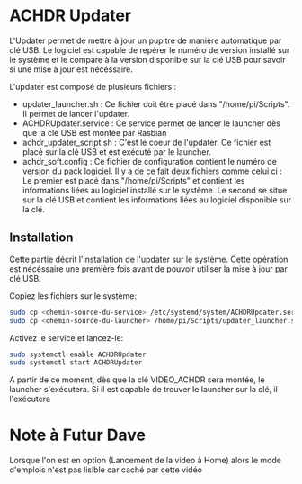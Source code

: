 # ACHDR Updater
L'Updater permet de mettre à jour un pupitre de manière automatique par clé USB.
Le logiciel est capable de repérer le numéro de version installé sur le système et le compare à la version disponible sur la clé USB pour savoir si une mise à jour est nécéssaire.

L'updater est composé de plusieurs fichiers :
- updater_launcher.sh : Ce fichier doit être placé dans "/home/pi/Scripts". Il permet de lancer l'updater.
- ACHDRUpdater.service : Ce service permet de lancer le launcher dès que la clé USB est montée par Rasbian
- achdr_updater_script.sh : C'est le coeur de l'updater. Ce fichier est placé sur la clé USB et est exécuté par le launcher.
- achdr_soft.config : Ce fichier de configuration contient le numéro de version du pack logiciel. Il y a de ce fait deux fichiers comme celui ci : Le premier est placé dans "/home/pi/Scripts" et contient les informations liées au logiciel installé sur le système. Le second se situe sur la clé USB et contient les informations liées au logiciel disponible sur la clé.

## Installation
Cette partie décrit l'installation de l'updater sur le système. Cette opération est nécéssaire une première fois avant de pouvoir utiliser la mise à jour par clé USB.

Copiez les fichiers sur le système:
```bash
sudo cp <chemin-source-du-service> /etc/systemd/system/ACHDRUpdater.service
sudo cp <chemin-source-du-launcher> /home/pi/Scripts/updater_launcher.sh
```

Activez le service et lancez-le:
```bash
sudo systemctl enable ACHDRUpdater
sudo systemctl start ACHDRUpdater
```

A partir de ce moment, dès que la clé VIDEO_ACHDR sera montée, le launcher s'exécutera. Si il est capable de trouver le launcher sur la clé, il l'exécutera

# Note à Futur Dave
Lorsque l'on est en option (Lancement de la video à Home) alors le mode d'emplois n'est pas lisible car caché par cette vidéo
